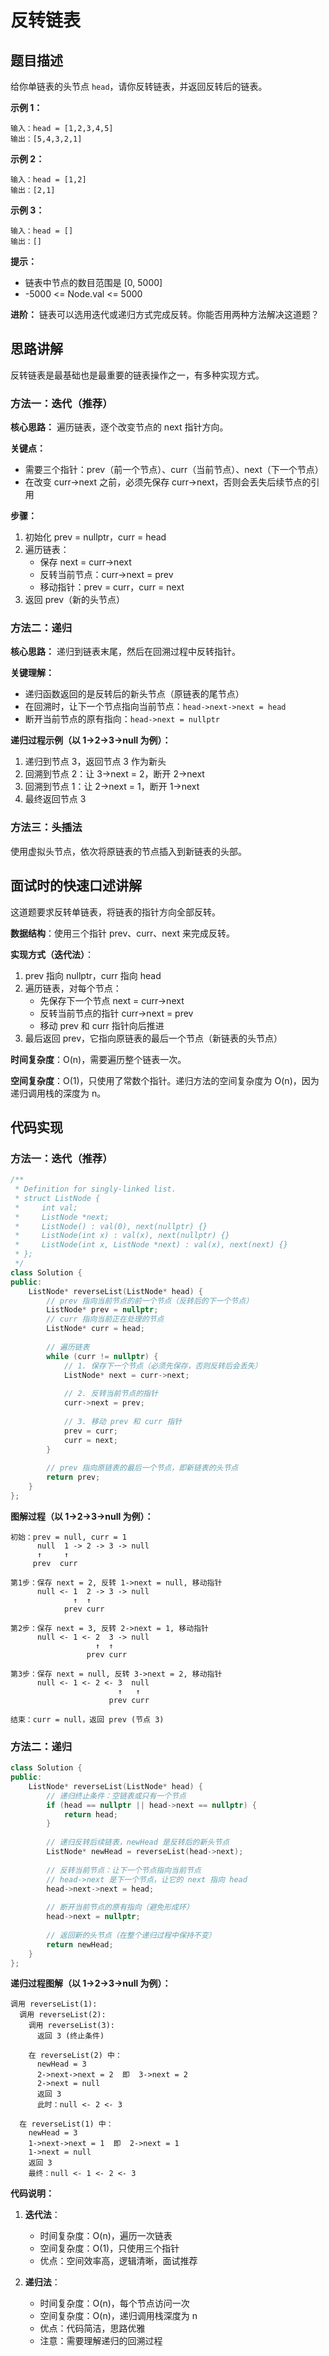 # 反转链表

## 题目描述

给你单链表的头节点 `head`，请你反转链表，并返回反转后的链表。

**示例 1：**
```
输入：head = [1,2,3,4,5]
输出：[5,4,3,2,1]
```

**示例 2：**
```
输入：head = [1,2]
输出：[2,1]
```

**示例 3：**
```
输入：head = []
输出：[]
```

**提示：**
- 链表中节点的数目范围是 [0, 5000]
- -5000 <= Node.val <= 5000

**进阶：** 链表可以选用迭代或递归方式完成反转。你能否用两种方法解决这道题？

## 思路讲解

反转链表是最基础也是最重要的链表操作之一，有多种实现方式。

### 方法一：迭代（推荐）

**核心思路：**
遍历链表，逐个改变节点的 next 指针方向。

**关键点：**
- 需要三个指针：prev（前一个节点）、curr（当前节点）、next（下一个节点）
- 在改变 curr->next 之前，必须先保存 curr->next，否则会丢失后续节点的引用

**步骤：**
1. 初始化 prev = nullptr，curr = head
2. 遍历链表：
   - 保存 next = curr->next
   - 反转当前节点：curr->next = prev
   - 移动指针：prev = curr，curr = next
3. 返回 prev（新的头节点）

### 方法二：递归

**核心思路：**
递归到链表末尾，然后在回溯过程中反转指针。

**关键理解：**
- 递归函数返回的是反转后的新头节点（原链表的尾节点）
- 在回溯时，让下一个节点指向当前节点：`head->next->next = head`
- 断开当前节点的原有指向：`head->next = nullptr`

**递归过程示例（以 1->2->3->null 为例）：**
1. 递归到节点 3，返回节点 3 作为新头
2. 回溯到节点 2：让 3->next = 2，断开 2->next
3. 回溯到节点 1：让 2->next = 1，断开 1->next
4. 最终返回节点 3

### 方法三：头插法

使用虚拟头节点，依次将原链表的节点插入到新链表的头部。

## 面试时的快速口述讲解

这道题要求反转单链表，将链表的指针方向全部反转。

**数据结构**：使用三个指针 prev、curr、next 来完成反转。

**实现方式（迭代法）**：
1. prev 指向 nullptr，curr 指向 head
2. 遍历链表，对每个节点：
   - 先保存下一个节点 next = curr->next
   - 反转当前节点的指针 curr->next = prev
   - 移动 prev 和 curr 指针向后推进
3. 最后返回 prev，它指向原链表的最后一个节点（新链表的头节点）

**时间复杂度**：O(n)，需要遍历整个链表一次。

**空间复杂度**：O(1)，只使用了常数个指针。递归方法的空间复杂度为 O(n)，因为递归调用栈的深度为 n。

## 代码实现

### 方法一：迭代（推荐）

```cpp
/**
 * Definition for singly-linked list.
 * struct ListNode {
 *     int val;
 *     ListNode *next;
 *     ListNode() : val(0), next(nullptr) {}
 *     ListNode(int x) : val(x), next(nullptr) {}
 *     ListNode(int x, ListNode *next) : val(x), next(next) {}
 * };
 */
class Solution {
public:
    ListNode* reverseList(ListNode* head) {
        // prev 指向当前节点的前一个节点（反转后的下一个节点）
        ListNode* prev = nullptr;
        // curr 指向当前正在处理的节点
        ListNode* curr = head;
        
        // 遍历链表
        while (curr != nullptr) {
            // 1. 保存下一个节点（必须先保存，否则反转后会丢失）
            ListNode* next = curr->next;
            
            // 2. 反转当前节点的指针
            curr->next = prev;
            
            // 3. 移动 prev 和 curr 指针
            prev = curr;
            curr = next;
        }
        
        // prev 指向原链表的最后一个节点，即新链表的头节点
        return prev;
    }
};
```

**图解过程（以 1->2->3->null 为例）：**
```
初始：prev = null, curr = 1
      null  1 -> 2 -> 3 -> null
      ↑     ↑
     prev  curr

第1步：保存 next = 2, 反转 1->next = null, 移动指针
      null <- 1  2 -> 3 -> null
              ↑  ↑
            prev curr

第2步：保存 next = 3, 反转 2->next = 1, 移动指针
      null <- 1 <- 2  3 -> null
                   ↑  ↑
                 prev curr

第3步：保存 next = null, 反转 3->next = 2, 移动指针
      null <- 1 <- 2 <- 3  null
                        ↑   ↑
                      prev curr

结束：curr = null，返回 prev (节点 3)
```

### 方法二：递归

```cpp
class Solution {
public:
    ListNode* reverseList(ListNode* head) {
        // 递归终止条件：空链表或只有一个节点
        if (head == nullptr || head->next == nullptr) {
            return head;
        }
        
        // 递归反转后续链表，newHead 是反转后的新头节点
        ListNode* newHead = reverseList(head->next);
        
        // 反转当前节点：让下一个节点指向当前节点
        // head->next 是下一个节点，让它的 next 指向 head
        head->next->next = head;
        
        // 断开当前节点的原有指向（避免形成环）
        head->next = nullptr;
        
        // 返回新的头节点（在整个递归过程中保持不变）
        return newHead;
    }
};
```

**递归过程图解（以 1->2->3->null 为例）：**
```
调用 reverseList(1):
  调用 reverseList(2):
    调用 reverseList(3):
      返回 3 (终止条件)
    
    在 reverseList(2) 中：
      newHead = 3
      2->next->next = 2  即  3->next = 2
      2->next = null
      返回 3
      此时：null <- 2 <- 3
    
  在 reverseList(1) 中：
    newHead = 3
    1->next->next = 1  即  2->next = 1
    1->next = null
    返回 3
    最终：null <- 1 <- 2 <- 3
```

**代码说明：**
1. **迭代法**：
   - 时间复杂度：O(n)，遍历一次链表
   - 空间复杂度：O(1)，只使用三个指针
   - 优点：空间效率高，逻辑清晰，面试推荐

2. **递归法**：
   - 时间复杂度：O(n)，每个节点访问一次
   - 空间复杂度：O(n)，递归调用栈深度为 n
   - 优点：代码简洁，思路优雅
   - 注意：需要理解递归的回溯过程


